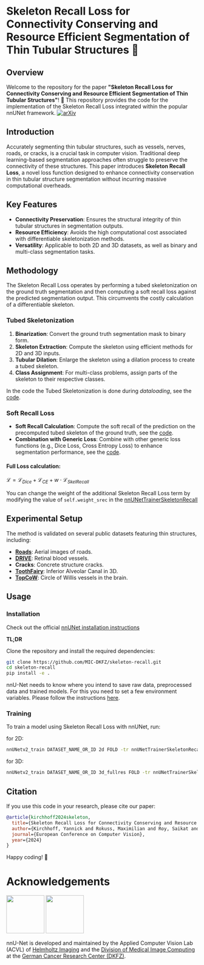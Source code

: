 # Skeleton Recall Loss for Connectivity Conserving and Resource Efficient Segmentation of Thin Tubular Structures 🩻

## Overview
Welcome to the repository for the paper **"Skeleton Recall Loss for Connectivity Conserving and Resource Efficient Segmentation of Thin Tubular Structures"**! 🎉 This repository provides the code for the implementation of the Skeleton Recall Loss integrated within the popular nnUNet framework.
[![arXiv](https://img.shields.io/badge/arXiv-2404.03010-B31B1B.svg)](https://arxiv.org/abs/2404.03010)


## Introduction
Accurately segmenting thin tubular structures, such as vessels, nerves, roads, or cracks, is a crucial task in computer vision. Traditional deep learning-based segmentation approaches often struggle to preserve the connectivity of these structures. This paper introduces **Skeleton Recall Loss**, a novel loss function designed to enhance connectivity conservation in thin tubular structure segmentation without incurring massive computational overheads.

## Key Features
- **Connectivity Preservation**: Ensures the structural integrity of thin tubular structures in segmentation outputs.
- **Resource Efficiency**: Avoids the high computational cost associated with differentiable skeletonization methods.
- **Versatility**: Applicable to both 2D and 3D datasets, as well as binary and multi-class segmentation tasks.

## Methodology
The Skeleton Recall Loss operates by performing a tubed skeletonization on the ground truth segmentation and then computing a soft recall loss against the predicted segmentation output. This circumvents the costly calculation of a differentiable skeleton.

### Tubed Skeletonization
1. **Binarization**: Convert the ground truth segmentation mask to binary form.
2. **Skeleton Extraction**: Compute the skeleton using efficient methods for 2D and 3D inputs.
3. **Tubular Dilation**: Enlarge the skeleton using a dilation process to create a tubed skeleton.
4. **Class Assignment**: For multi-class problems, assign parts of the skeleton to their respective classes.

In the code the Tubed Skeletonization is done during *dataloading*, see the [code](nnunetv2/training/data_augmentation/custom_transforms/skeletonization.py).

### Soft Recall Loss
- **Soft Recall Calculation**: Compute the soft recall of the prediction on the precomputed tubed skeleton of the ground truth, see the [code](nnunetv2/training/loss/dice.py).
- **Combination with Generic Loss**: Combine with other generic loss functions (e.g., Dice Loss, Cross Entropy Loss) to enhance segmentation performance,  see the [code](nnunetv2/training/loss/compound_losses.py).

#### Full Loss calculation:

$\mathcal{L} = \mathcal{L}_{Dice} + \mathcal{L}_{CE} + w \cdot \mathcal{L}_{SkelRecall}$

You can change the weight of the additional Skeleton Recall Loss term by modifying the value of  `self.weight_srec`  in the [nnUNetTrainerSkeletonRecall](nnunetv2/training/nnUNetTrainer/variants/loss/nnUNetTrainerSkeletonRecall.py)

## Experimental Setup
The method is validated on several public datasets featuring thin structures, including:
- [**Roads**](https://www.kaggle.com/datasets/balraj98/massachusetts-roads-dataset): Aerial images of roads.
- [**DRIVE**](https://drive.grand-challenge.org/): Retinal blood vessels.
- **Cracks**: Concrete structure cracks.
- [**ToothFairy**](https://toothfairy.grand-challenge.org/): Inferior Alveolar Canal in 3D.
- [**TopCoW**](https://topcow23.grand-challenge.org/): Circle of Willis vessels in the brain.

## Usage
### Installation

Check out the official [nnUNet installation instructions](https://github.com/MIC-DKFZ/nnUNet/blob/master/documentation/installation_instructions.md)

**TL;DR**

Clone the repository and install the required dependencies:
```bash
git clone https://github.com/MIC-DKFZ/skeleton-recall.git
cd skeleton-recall
pip install -e .
```
nnU-Net needs to know where you intend to save raw data, preprocessed data and trained models. For this you need to set a few environment variables. Please follow the instructions [here](https://github.com/MIC-DKFZ/nnUNet/blob/master/documentation/setting_up_paths.md).


### Training

To train a model using Skeleton Recall Loss with nnUNet, run:

for 2D:
```bash
nnUNetv2_train DATASET_NAME_OR_ID 2d FOLD -tr nnUNetTrainerSkeletonRecall
```

for 3D:
```bash
nnUNetv2_train DATASET_NAME_OR_ID 3d_fullres FOLD -tr nnUNetTrainerSkeletonRecall
```

## Citation

If you use this code in your research, please cite our paper:

```bibtex
@article{kirchhoff2024skeleton,
  title={Skeleton Recall Loss for Connectivity Conserving and Resource Efficient Segmentation of Thin Tubular Structures},
  author={Kirchhoff, Yannick and Rokuss, Maximilian and Roy, Saikat and others},
  journal={European Conference on Computer Vision},
  year={2024}
}
```

Happy coding! 🚀

# Acknowledgements
<img src="documentation/assets/HI_Logo.png" height="100px" />

<img src="documentation/assets/dkfz_logo.png" height="100px" />

nnU-Net is developed and maintained by the Applied Computer Vision Lab (ACVL) of [Helmholtz Imaging](http://helmholtz-imaging.de) 
and the [Division of Medical Image Computing](https://www.dkfz.de/en/mic/index.php) at the 
[German Cancer Research Center (DKFZ)](https://www.dkfz.de/en/index.html).